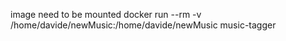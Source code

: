 image need to be mounted
docker run --rm -v /home/davide/newMusic:/home/davide/newMusic music-tagger
